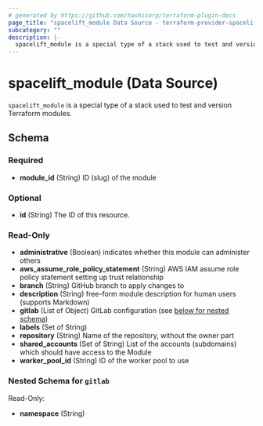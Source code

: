 ```yaml
---
# generated by https://github.com/hashicorp/terraform-plugin-docs
page_title: "spacelift_module Data Source - terraform-provider-spacelift"
subcategory: ""
description: |-
  spacelift_module is a special type of a stack used to test and version Terraform modules.
---
```


# spacelift_module (Data Source)

`spacelift_module` is a special type of a stack used to test and version Terraform modules.



<!-- schema generated by tfplugindocs -->
## Schema

### Required

- **module_id** (String) ID (slug) of the module

### Optional

- **id** (String) The ID of this resource.

### Read-Only

- **administrative** (Boolean) indicates whether this module can administer others
- **aws_assume_role_policy_statement** (String) AWS IAM assume role policy statement setting up trust relationship
- **branch** (String) GitHub branch to apply changes to
- **description** (String) free-form module description for human users (supports Markdown)
- **gitlab** (List of Object) GitLab configuration (see [below for nested schema](#nestedatt--gitlab))
- **labels** (Set of String)
- **repository** (String) Name of the repository, without the owner part
- **shared_accounts** (Set of String) List of the accounts (subdomains) which should have access to the Module
- **worker_pool_id** (String) ID of the worker pool to use

<a id="nestedatt--gitlab"></a>
### Nested Schema for `gitlab`

Read-Only:

- **namespace** (String)


